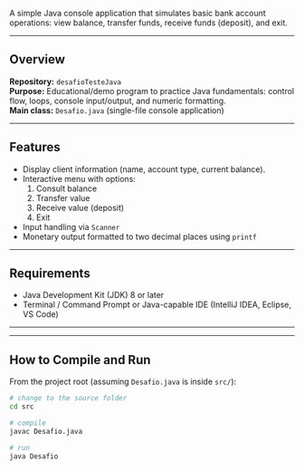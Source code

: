 A simple Java console application that simulates basic bank account operations: view balance, transfer funds, receive funds (deposit), and exit.

---

## Overview

**Repository:** `desafioTesteJava`  
**Purpose:** Educational/demo program to practice Java fundamentals: control flow, loops, console input/output, and numeric formatting.  
**Main class:** `Desafio.java` (single-file console application)

---

## Features

- Display client information (name, account type, current balance).
- Interactive menu with options:
  1. Consult balance
  2. Transfer value
  3. Receive value (deposit)
  4. Exit
- Input handling via `Scanner`
- Monetary output formatted to two decimal places using `printf`

---

## Requirements

- Java Development Kit (JDK) 8 or later  
- Terminal / Command Prompt or Java-capable IDE (IntelliJ IDEA, Eclipse, VS Code)

---


---

## How to Compile and Run

From the project root (assuming `Desafio.java` is inside `src/`):

```bash
# change to the source folder
cd src

# compile
javac Desafio.java

# run
java Desafio

